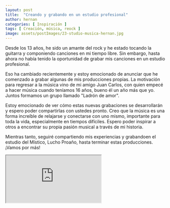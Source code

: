 ```yaml
---
layout: post
title:  "Creando y grabando en un estudio profesional"
author: hernan
categories: [ Inspiración ]
tags: [ Creación, música, reock ]
image: assets/postImages/23-studio-musica-hernan.jpg
---
```


Desde los 13 años, he sido un amante del rock y he estado tocando la guitarra y componiendo canciones en mi tiempo libre. Sin embargo, hasta ahora no había tenido la oportunidad de grabar mis canciones en un estudio profesional.

Eso ha cambiado recientemente y estoy emocionado de anunciar que he comenzado a grabar algunas de mis producciones propias. La motivación para regresar a la música vino de mi amigo Juan Carlos, con quien empecé a hacer música cuando teníamos 16 años, bueno él un año más que yo. Juntos formamos un grupo llamado "Ladrón de amor".

Estoy emocionado de ver cómo estas nuevas grabaciones se desarrollarán y espero poder compartirlas con ustedes pronto. Creo que la música es una forma increíble de relajarse y conectarse con uno mismo, importante para toda la vida, especialmente en tiempos difíciles. Espero poder inspirar a otros a encontrar su propia pasión musical a través de mi historia.

Mientras tanto, seguiré compartiendo mis experiencias y grabandoen el estudio del Místico, Lucho Proaño, hasta terminar estas producciones. ¡Vamos por más!
<iframe src="https://www.youtube.com/embed/WsQB9WnFp7Q" allowfullscreen alt="Grabando Siempre en mí"></iframe>
